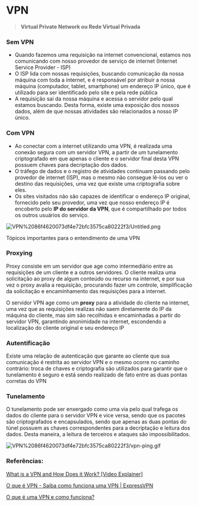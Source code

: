 # VPN

> **Virtual Private Network ou Rede Virtual Privada**

### Sem VPN

- Quando fazemos uma requisição na internet convencional, estamos nos comunicando com nosso provedor de serviço de internet (Internet Service Provider - ISP)
- O ISP lida com nossas requisições, buscando comunicação da nossa máquina com toda a internet, e é responsável por atribuir a nossa máquina (computador, tablet, smartphone) um endereço IP único, que é utilizado para ser identificado pelo site e pela rede pública
- A requisição sai da nossa máquina e acessa o servidor pelo qual estamos buscando. Desta forma, existe uma exposição dos nossos dados, além de que nossas atividades são relacionados a nosso IP único.

### Com VPN

- Ao conectar com a internet utilizando uma VPN, é realizada uma conexão segura com um servidor VPN, a partir de um tunelamento criptografado em que apenas o cliente e o servidor final desta VPN possuem chaves para decriptação dos dados.
- O tráfego de dados e o registro de atividades continuam passando pelo provedor de internet (ISP), mas o mesmo não consegue lê-los ou ver o destino das requisições, uma vez que existe uma criptografia sobre eles.
- Os sites visitados não são capazes de identificar o endereço IP original, fornecido pelo seu provedor, uma vez que nosso endereço IP é encoberto pelo **IP do servidor da VPN**, que é compartilhado por todos os outros usuários do serviço.

![VPN%2086f4620073df4e72bfc3575ca80222f3/Untitled.png](VPN%2086f4620073df4e72bfc3575ca80222f3/Untitled.png)

Tópicos importantes para o entendimento de uma VPN

### Proxying

Proxy consiste em um servidor que age como intermediário entre as requisições de um cliente e a outros servidores. O cliente realiza uma solicitação ao proxy de algum conteúdo ou recurso na internet, e por sua vez o proxy avalia a requisição, procurando fazer um controle, simplificação da solicitação e encaminhamento das requisições para a internet. 

O servidor VPN age como um **proxy** para a atividade do cliente na internet, uma vez que as requisições realizas não saem diretamente do IP da máquina do cliente, mas sim são recolhidas e encaminhadas a partir do servidor VPN, garantindo anonimidade na internet, escondendo a localização do cliente original e seu endereço IP

### Autentificação

Existe uma relação de autenticação que garante ao cliente que sua comunicação é restrita ao servidor VPN e o mesmo ocorre no caminho contrário: troca de chaves e criptografia são utilizados para garantir que o tunelamento é seguro e está sendo realizado de fato entre as duas pontas corretas do VPN

 

### Tunelamento

O tunelamento pode ser enxergado como uma via pelo qual trafega os dados do cliente para o servidor VPN e vice versa, sendo que os pacotes são criptografados e encapsulados, sendo que apenas as duas pontas do túnel possuem as chaves correspondentes para a decriptação e leitura dos dados. Desta maneira, a leitura de terceiros e ataques são impossibilitados. 

![VPN%2086f4620073df4e72bfc3575ca80222f3/vpn-ping.gif](VPN%2086f4620073df4e72bfc3575ca80222f3/vpn-ping.gif)

### Referências:

[What is a VPN and How Does it Work? [Video Explainer]](https://www.youtube.com/watch?v=_wQTRMBAvzg)

[O que é VPN - Saiba como funciona uma VPN | ExpressVPN](https://www.expressvpn.com/pt/what-is-vpn)

[O que é uma VPN e como funciona?](https://www.kaspersky.com.br/resource-center/definitions/what-is-a-vpn)